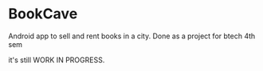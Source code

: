 # BookCave
Android app to sell and rent books in a city. Done as a project for btech 4th sem 

it's still WORK IN PROGRESS.
